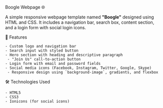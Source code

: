 Boogle Webpage 🌐

A simple responsive webpage template named **"Boogle"** designed using HTML and CSS. It includes a navigation bar, search box, content section, and a login form with social login icons.

🚀 Features


    - Custom logo and navigation bar
    - Search input with styled button
    - Hero section with heading and descriptive paragraph
     - "Join Us" call-to-action button
    - Login form with email and password fields
    - Social media icons (Facebook, Instagram, Twitter, Google, Skype)
     - Responsive design using `background-image`, gradients, and flexbox

🛠️ Technologies Used

    - HTML5
    - CSS3
    - Ionicons (for social icons)
